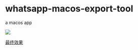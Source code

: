 # whatsapp-macos-export-tool

a macos app

![](http://measure.3vyd.com//uPic/78kFvp.jpg)

[最终效果](https://www.youtube.com/watch?v=mpXtJ-lM480)

